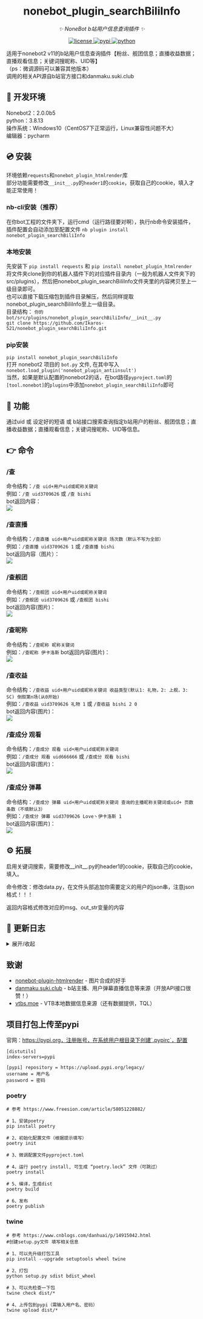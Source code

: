 <div align="center">

# nonebot_plugin_searchBiliInfo
  
_✨ NoneBot b站用户信息查询插件 ✨_
  

<a href="./LICENSE">
    <img src="https://img.shields.io/github/license/tkgs0/nonebot-plugin-antiinsult.svg" alt="license">
</a>
<a href="https://pypi.python.org/pypi/nonebot_plugin_searchBiliInfo">
    <img src="https://img.shields.io/pypi/v/nonebot_plugin_searchBiliInfo.svg" alt="pypi">
</a>
<a href="https://www.python.org">
    <img src="https://img.shields.io/badge/python-3.8+-blue.svg" alt="python">
</a>

</div>

适用于nonebot2 v11的b站用户信息查询插件【粉丝、舰团信息；直播收益数据；直播观看信息；关键词搜昵称、UID等】  
（ps：微调源码可以兼容其他版本）   
调用的相关API源自b站官方接口和danmaku.suki.club

## 🔧 开发环境
Nonebot2：2.0.0b5  
python：3.8.13  
操作系统：Windows10（CentOS7下正常运行，Linux兼容性问题不大）  
编辑器：pycharm  

## 💿 安装
环境依赖`requests`和`nonebot_plugin_htmlrender`库   
部分功能需要修改`__init__.py`的`header1`的`cookie`，获取自己的cookie，填入才能正常使用！  

### nb-cli安装（推荐）
在你bot工程的文件夹下，运行cmd（运行路径要对啊），执行nb命令安装插件，插件配置会自动添加至配置文件
```nb plugin install nonebot_plugin_searchBiliInfo```

### 本地安装
先安装下 `pip install requests` 和 `pip install nonebot_plugin_htmlrender`  
将文件夹clone到你的机器人插件下的对应插件目录内（一般为机器人文件夹下的src/plugins），然后把nonebot_plugin_searchBiliInfo文件夹里的内容拷贝至上一级目录即可。  
也可以直接下载压缩包到插件目录解压，然后同样提取nonebot_plugin_searchBiliInfo至上一级目录。  
目录结构： ```你的bot/src/plugins/nonebot_plugin_searchBiliInfo/__init__.py```  
```git clone https://github.com/Ikaros-521/nonebot_plugin_searchBiliInfo.git```  

### pip安装
```pip install nonebot_plugin_searchBiliInfo```  
打开 nonebot2 项目的 ```bot.py``` 文件, 在其中写入  
```nonebot.load_plugin('nonebot_plugin_antiinsult')```  
当然，如果是默认配置的nonebot2的话，在bot路径```pyproject.toml```的```[tool.nonebot]```的```plugins```中添加```nonebot_plugin_searchBiliInfo```即可

## 🎉 功能
通过uid 或 设定好的短语 或 b站接口搜索查询指定b站用户的粉丝、舰团信息；直播收益数据；直播观看信息；关键词搜昵称、UID等信息。

## 👉 命令

### /查
命令结构：```/查 uid+用户uid或昵称关键词```  
例如：```/查 uid3709626``` 或 ```/查 bishi```  
bot返回内容：  
![](docs/search.png)

### /查直播
命令结构：```/查直播 uid+用户uid或昵称关键词 场次数（默认不写为全部）```  
例如：```/查直播 uid3709626 1``` 或 ```/查直播 bishi```  
bot返回内容（图片）：  
![](docs/live_info.png)

### /查舰团
命令结构：```/查舰团 uid+用户uid或昵称关键词```  
例如：```/查舰团 uid3709626``` 或 ```/查舰团 bishi```  
bot返回内容(图片)：  
![](docs/guard.png)

### /查昵称
命令结构：```/查昵称 昵称关键词```  
例如：```/查昵称 伊卡洛斯```
bot返回内容(图片)：  
![](docs/search_name.png)

### /查收益
命令结构：```/查收益 uid+用户uid或昵称关键词 收益类型(默认1: 礼物，2: 上舰，3: SC) 倒叙第n场(从0开始)```  
例如：```/查收益 uid3709626 礼物 1``` 或 ```/查收益 bishi 2 0```  
bot返回内容(图片)：  
![](docs/income.png)

### /查成分 观看
命令结构：```/查成分 观看 uid+用户uid或昵称关键词```  
例如：```/查成分 观看 uid666666``` 或 ```/查成分 观看 bishi```  
bot返回内容(图片)：  
![](docs/watch.png)

### /查成分 弹幕
命令结构：```/查成分 弹幕 uid+用户uid或昵称关键词 查询的主播昵称关键词或uid+ 页数 条数（不填默认3）```  
例如：```/查成分 弹幕 uid3709626 Love丶伊卡洛斯 1```   
bot返回内容(图片)：  
![](docs/danmu.png)


## ⚙ 拓展
启用关键词搜索，需要修改__init__.py的header1的cookie，获取自己的cookie，填入。

命令修改：修改data.py，在文件头部追加你需要定义的用户的json串，注意json格式！！！

返回内容格式修改对应的msg、out_str变量的内容  

## 📝 更新日志

<details>
<summary>展开/收起</summary>

### 0.0.1

- 插件初次发布

### 0.1.0

- 更新基于vtbs.moe的主播数据，添加关键词搜索功能

### 1.0.0

新增以下功能（其实是LX_Bot的相关命令融进来了）
- /查 昵称关键词
- /查直播 昵称关键词 场次数
- /查舰团 昵称关键词
- /查昵称 昵称关键词
- /查直播 收益类型(默认1: 礼物，2: 上舰，3: SC) 用户uid或昵称关键词 倒叙第n场(从0开始)
- /查成分 观看 昵称关键词
- /查成分 弹幕 查询的目标人 查询的主播 页数 条数

</details>

## 致谢
- [nonebot-plugin-htmlrender](https://github.com/kexue-z/nonebot-plugin-htmlrender) - 图片合成的好手
- [danmaku.suki.club](https://danmaku.suki.club/) - b站主播、用户弹幕直播信息等来源（开放API接口很赞！）
- [vtbs.moe](https://vtbs.moe) - VTB本地数据信息来源（还有数据提供，TQL）  

## 项目打包上传至pypi

官网：https://pypi.org，注册账号，在系统用户根目录下创建`.pypirc`，配置  
``` 
[distutils] 
index-servers=pypi 
 
[pypi] repository = https://upload.pypi.org/legacy/ 
username = 用户名 
password = 密码
```

### poetry

```
# 参考 https://www.freesion.com/article/58051228882/

# 1、安装poetry
pip install poetry

# 2、初始化配置文件（根据提示填写）
poetry init

# 3、微调配置文件pyproject.toml

# 4、运行 poetry install, 可生成 “poetry.lock” 文件（可跳过）
poetry install

# 5、编译，生成dist
poetry build

# 6、发布
poetry publish

```

### twine

```
# 参考 https://www.cnblogs.com/danhuai/p/14915042.html
#创建setup.py文件 填写相关信息

# 1、可以先升级打包工具
pip install --upgrade setuptools wheel twine

# 2、打包
python setup.py sdist bdist_wheel

# 3、可以先检查一下包
twine check dist/*

# 4、上传包到pypi（需输入用户名、密码）
twine upload dist/*
```